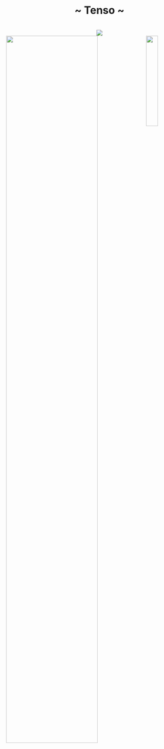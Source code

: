 <body>
  <center>
    <h1 align="center">~ Tenso ~</h1>
    <br>
    <div align="center">
      <!-- <a href="https://discord.com/users/202740603790819328" > -->
      <a href="https://egirl.ing/](https://br.pinterest.com" >
        <img src="https://lanyard.kyrie25.me/api/892048596164309043?waveColor=8B8BFA&waveSpotifyColor=B48EF7&gradient=7E37F9-B48EF7-E568C4&imgStyle=square"  />
      </a>
    </div>
  </center>
  <img src="https://imgur.com/7gPmWMt.png" width="25%" align="right" />
  <img src="https://readme-typing-svg.demolab.com?font=Inconsolata&weight=500&size=50&duration=4000&pause=300&color=A7A459&center=true&vCenter=true&multiline=true&repeat=false&random=false&width=1300&height=140&lines=Hello+hello;To+be+the+best+version." width="70%" />
</body>
